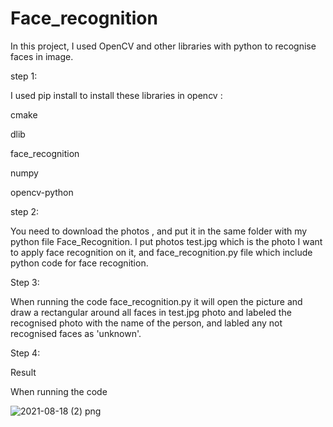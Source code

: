 # Face_recognition

In this project, I used OpenCV and other libraries with python to recognise faces in image.

step 1:

I used pip install to install these libraries in opencv :

cmake

dlib

face_recognition

numpy

opencv-python

step 2:

You need to download the  photos , and put it in the same folder with my python file Face_Recognition. I put photos test.jpg which is the photo I want to apply face recognition on it, and face_recognition.py file which include python code for face recognition.

Step 3:

When running the code  face_recognition.py it will open the picture and draw a rectangular around all faces in test.jpg photo and labeled the recognised photo with the name of the person, and labled any not recognised faces as 'unknown'.

Step 4:

Result

When running the code 

![2021-08-18 (2) png](https://user-images.githubusercontent.com/86461558/129837386-128eb798-75a6-4f7f-8e01-af242bb99a77.png)




